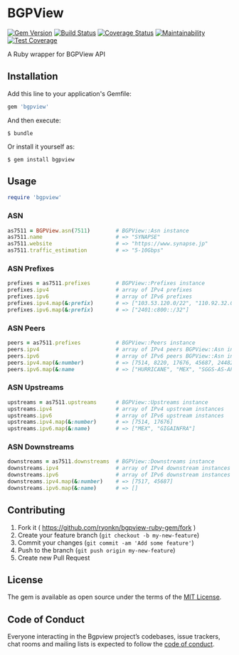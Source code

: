 # BGPView

[![Gem Version](https://badge.fury.io/rb/bgpview.svg)](https://badge.fury.io/rb/bgpview)
[![Build Status](https://travis-ci.org/ryonkn/bgpview-ruby-gem.svg)](https://travis-ci.org/ryonkn/bgpview-ruby-gem)
[![Coverage Status](https://coveralls.io/repos/github/ryonkn/bgpview-ruby-gem/badge.svg?branch=master)](https://coveralls.io/github/ryonkn/bgpview-ruby-gem?branch=master)
[![Maintainability](https://api.codeclimate.com/v1/badges/733fa73152c49837d658/maintainability)](https://codeclimate.com/github/ryonkn/bgpview-ruby-gem/maintainability)
[![Test Coverage](https://api.codeclimate.com/v1/badges/733fa73152c49837d658/test_coverage)](https://codeclimate.com/github/ryonkn/bgpview-ruby-gem/test_coverage)

A Ruby wrapper for BGPView API


## Installation

Add this line to your application's Gemfile:

```ruby
gem 'bgpview'
```

And then execute:

    $ bundle

Or install it yourself as:

    $ gem install bgpview


## Usage

```ruby
require 'bgpview'
```

### ASN
```ruby
as7511 = BGPView.asn(7511)        # BGPView::Asn instance
as7511.name                       # => "SYNAPSE"
as7511.website                    # => "https://www.synapse.jp"
as7511.traffic_estimation         # => "5-10Gbps"
```

### ASN Prefixes
```ruby
prefixes = as7511.prefixes        # BGPView::Prefixes instance
prefixes.ipv4                     # array of IPv4 prefixes
prefixes.ipv6                     # array of IPv6 prefixes
prefixes.ipv4.map(&:prefix)       # => ["103.53.120.0/22", "110.92.32.0/19", ...]
prefixes.ipv6.map(&:prefix)       # => ["2401:c800::/32"]
```

### ASN Peers
```ruby
peers = as7511.prefixes           # BGPView::Peers instance
peers.ipv4                        # array of IPv4 peers BGPView::Asn instances
peers.ipv6                        # array of IPv6 peers BGPView::Asn instances
peers.ipv4.map(&:number)          # => [7514, 8220, 17676, 45687, 24482, 7517, 4637, 6939, 23815, 64050]
peers.ipv6.map(&:name             # => ["HURRICANE", "MEX", "SGGS-AS-AP", "GIGAINFRA", "COLT", "FPT-AS-AP"]
```

### ASN Upstreams
```ruby
upstreams = as7511.upstreams      # BGPView::Upstreams instance
upstreams.ipv4                    # array of IPv4 upstream instances
upstreams.ipv6                    # array of IPv6 upstream instances
upstreams.ipv4.map(&:number)      # => [7514, 17676]
upstreams.ipv6.map(&:name)        # => ["MEX", "GIGAINFRA"]
```

### ASN Downstreams
```ruby
downstreams = as7511.downstreams  # BGPView::Downstreams instance
downstreams.ipv4                  # array of IPv4 downstream instances
downstreams.ipv6                  # array of IPv6 downstream instances
downstreams.ipv4.map(&:number)    # => [7517, 45687]
downstreams.ipv6.map(&:name)      # => []
```

## Contributing

1. Fork it ( https://github.com/ryonkn/bgpview-ruby-gem/fork )
2. Create your feature branch (`git checkout -b my-new-feature`)
3. Commit your changes (`git commit -am 'Add some feature'`)
4. Push to the branch (`git push origin my-new-feature`)
5. Create new Pull Request


## License

The gem is available as open source under the terms of the [MIT License](https://opensource.org/licenses/MIT).


## Code of Conduct

Everyone interacting in the Bgpview project’s codebases, issue trackers, chat rooms and mailing lists is expected to follow the [code of conduct](https://github.com/ryonkn/bgpview/blob/master/CODE_OF_CONDUCT.md).
